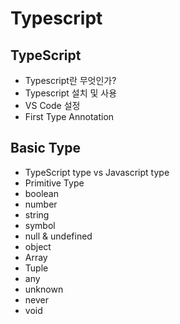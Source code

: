 # Typescript

## TypeScript
  - Typescript란 무엇인가?
  - Typescript 설치 및 사용
  - VS Code 설정
  - First Type Annotation

## Basic Type
  - TypeScript type vs Javascript type
  - Primitive Type
  - boolean
  - number
  - string
  - symbol
  - null & undefined
  - object
  - Array
  - Tuple
  - any
  - unknown
  - never
  - void
